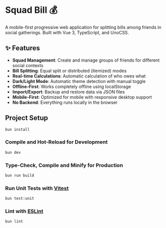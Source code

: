 # Squad Bill 💰

A mobile-first progressive web application for splitting bills among friends in social gatherings. Built with Vue 3, TypeScript, and UnoCSS.

## ✨ Features

- **Squad Management**: Create and manage groups of friends for different social contexts
- **Bill Splitting**: Equal split or distributed (itemized) modes
- **Real-time Calculations**: Automatic calculation of who owes what
- **Dark/Light Mode**: Automatic theme detection with manual toggle
- **Offline-First**: Works completely offline using localStorage
- **Import/Export**: Backup and restore data via JSON files
- **Mobile-First**: Optimized for mobile with responsive desktop support
- **No Backend**: Everything runs locally in the browser

## Project Setup

```sh
bun install
```

### Compile and Hot-Reload for Development

```sh
bun dev
```

### Type-Check, Compile and Minify for Production

```sh
bun run build
```

### Run Unit Tests with [Vitest](https://vitest.dev/)

```sh
bun test:unit
```

### Lint with [ESLint](https://eslint.org/)

```sh
bun lint
```
